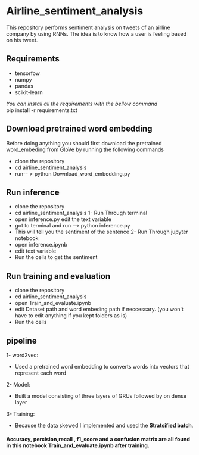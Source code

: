 # Airline_sentiment_analysis
This repository performs sentiment analysis on tweets of an airline company by using RNNs. The idea is to know how a user is feeling based 
on his tweet. 

## Requirements 
* tensorfow
* numpy
* pandas
* scikit-learn

*You can install all the requirements with the bellow command*   
pip install -r requirements.txt

## Download pretrained word embedding   
Before doing anything you should first download the pretrained word_embeding from [GloVe](https://nlp.stanford.edu/projects/glove/) by running the following commands
* clone the repository
* cd airline_sentiment_analysis
* run-- > python Download_word_embedding.py

## Run inference
* clone the repository
* cd airline_sentiment_analysis
1- Run Through terminal
* open inference.py edit the text variable
* got to terminal and run --> python inference.py
* This will tell you the sentiment of the sentence
2- Run Through jupyter notebook
* open inference.ipynb 
* edit text variable
* Run the cells to get the sentiment 

## Run training and evaluation
* clone the repository
* cd airline_sentiment_analysis
* open Train_and_evaluate.ipynb
* edit Dataset path and word embeding path if neccessary. (you won't have to edit anything if you kept folders as is)
* Run the cells 

## pipeline
1- word2vec:
* Used a pretrained word embedding to converts words into vectors that represent each word   

2- Model:
* Built a model consisting of three layers of GRUs followed by on dense layer   

3- Training:
* Because the data skewed I implemented and used the **Stratsified batch**.

#### Accuracy, percision,recall , f1_score and a confusion matrix are all found in this notebook Train_and_evaluate.ipynb after training.
